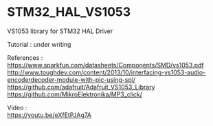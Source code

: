 # STM32_HAL_VS1053
VS1053 library for STM32 HAL Driver

Tutorial : under writing<br>

References :<br>
https://www.sparkfun.com/datasheets/Components/SMD/vs1053.pdf
http://www.toughdev.com/content/2013/10/interfacing-vs1053-audio-encoderdecoder-module-with-pic-using-spi/
https://github.com/adafruit/Adafruit_VS1053_Library
https://github.com/MikroElektronika/MP3_click/

Video : <br>
https://youtu.be/eXfEtPJAg7A

